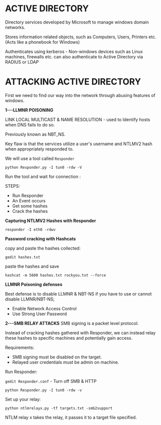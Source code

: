# ACTIVE DIRECTORY

Directory services developed by Microsoft to manage windows domain networks.

Stores information related objects, such as Computers, Users, Printers etc. (Acts like a phonebook for Windows)

Authenticates using kerberos - Non-windows devices such as Linux machines, firewalls etc. can also authenticate to Active Directory via RADIUS or LDAP


# ATTACKING ACTIVE DIRECTORY 
First we need to find our way into the network through abusing features of windows.

**1---LLMNR POISONING** 

LINK LOCAL MULTICAST & NAME RESOLUTION - used to Identify hosts when DNS fails to do so.

Previously known as NBT_NS.

Key flaw is that the services utilize a user's username and NTLMV2 hash when appropriately responded to.

We will use a tool called `Responder`

`python Responder.py -I tun0 -rdw -V`

Run the tool and wait for connection :

STEPS:
- Run Responder
- An Event occurs
- Get some hashes
- Crack the hashes 

**Capturing NTLMV2 Hashes with Responder**

 `responder -I eth0 -rdwv`
 
 **Password cracking with Hashcats**
 
 copy and paste the hashes collected:
 
 `gedit hashes.txt`
 
 paste the hashes and save
 
 `hashcat -m 5600 hashes.txt rockyou.txt --force`
 
 **LLMNR Poisoning defenses**
 
 Best defense is to disable LLMNR & NBT-NS
 if you have to use or cannot disable LLMNR/NBT-NS;
 
 - Enable Network Access Control
 - Use Strong User Password

**2---SMB RELAY ATTACKS**
SMB signing is a packet level protocol.

Instead of cracking hashes gathered with Responder, we can instead relay these hashes to specific machines and potentially gain access.

Requirements:

- SMB signing must be disabled on the target.
- Relayed user credentials must be admin on machine.

Run Responder:

`gedit Responder.conf` - Turn off SMB & HTTP

`python Responder.py -I tun0 -rdw -v`

Set up your relay:

`python ntlmrelayx.py -tf targets.txt -smb2support`



NTLM relay x takes the relay, it passes it to a target file specified.
